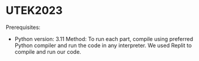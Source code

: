 # UTEK2023
Prerequisites:
- Python version: 3.11
Method:
To run each part, compile using preferred Python compiler and run the code in any interpreter. We used Replit to compile and run our code.
